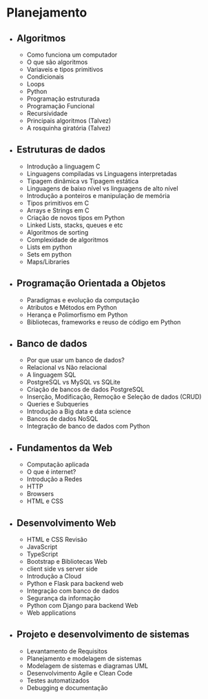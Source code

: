 # Planejamento

- ## Algoritmos 
    -  Como funciona um computador
    -  O que são algoritmos
    -  Variaveis e tipos primitivos
    -  Condicionais
    -  Loops
    -  Python
    -  Programação estruturada
    -  Programação Funcional
    -  Recursividade
    -  Principais algoritmos (Talvez)
    -  A rosquinha giratória (Talvez)
- ## Estruturas de dados
    -  Introdução a linguagem C
    -  Linguagens compiladas vs Linguagens interpretadas
    -  Tipagem dinâmica vs Tipagem estática
    -  Linguagens de baixo nível vs linguagens de alto nível
    -  Introdução a ponteiros e manipulação de memória
    -  Tipos primitivos em C
    -  Arrays e Strings em C
    -  Criação de novos tipos em Python
    -  Linked Lists, stacks, queues e etc
    -  Algoritmos de sorting
    -  Complexidade de algoritmos
    -  Lists em python
    -  Sets em python
    -  Maps/Libraries
- ## Programação Orientada a Objetos
    -  Paradigmas e evolução da computação
    -  Atributos e Métodos em Python
    -  Herança e Polimorfismo em Python
    -  Bibliotecas, frameworks e reuso de código em Python
- ## Banco de dados
    -  Por que usar um banco de dados?
    -  Relacional vs Não relacional
    -  A linguagem SQL
    -  PostgreSQL vs MySQL vs SQLite
    -  Criação de bancos de dados PostgreSQL
    -  Inserção, Modificação, Remoção e Seleção de dados (CRUD)
    -  Queries e Subqueries
    -  Introdução a Big data e data science
    -  Bancos de dados NoSQL
    -  Integração de banco de dados com Python
- ## Fundamentos da Web
    -  Computação aplicada
    -  O que é internet?
    -  Introdução a Redes
    -  HTTP
    -  Browsers
    -  HTML e CSS
- ## Desenvolvimento Web
    -  HTML e CSS Revisão
    -  JavaScript
    -  TypeScript
    -  Bootstrap e Bibliotecas Web
    -  client side vs server side
    -  Introdução a Cloud
    -  Python e Flask para backend web
    -  Integração com banco de dados
    -  Segurança da informação
    -  Python com Django para backend Web 
    -  Web applications
- ## Projeto e desenvolvimento de sistemas
    -  Levantamento de Requisitos
    -  Planejamento e modelagem de sistemas
    -  Modelagem de sistemas e diagramas UML
    -  Desenvolvimento Agile e Clean Code
    -  Testes automatizados
    -  Debugging e documentação
